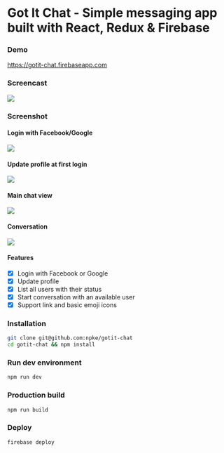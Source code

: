 # Got It Chat - Simple messaging app built with React, Redux & Firebase

### Demo
https://gotit-chat.firebaseapp.com

### Screencast 
![](https://i.imgur.com/BmH0qZw.gif) 

### Screenshot

#### Login with Facebook/Google  
![](https://i.imgur.com/ENeO33C.png)  

#### Update profile at first login  
![](https://i.imgur.com/2hIL6XM.png)  

#### Main chat view
![](https://i.imgur.com/l8019Hf.png)

#### Conversation
![](https://i.imgur.com/ecwsAba.png)

#### Features
- [x] Login with Facebook or Google
- [x] Update profile
- [x] List all users with their status
- [x] Start conversation with an available user
- [x] Support link and basic emoji icons

### Installation

```bash
git clone git@github.com:npke/gotit-chat
cd gotit-chat && npm install
```
### Run dev environment
```bash
npm run dev
```

### Production build
```bash
npm run build
```

### Deploy
```bash
firebase deploy
```